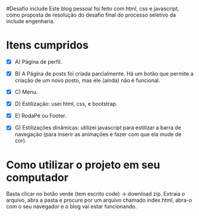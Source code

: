 #Desafio include
 Este blog pessoal foi feito com html, css e javascript, como proposta de resolução do desafio final do processo seletivo da include engenharia.
 
# Itens cumpridos

- [X] A) Página de perfil.

- [X] B) A Página de posts foi criada parcialmente. Há um botão que permite a criação de um novo posto, mas ele (ainda) não é funcional.

- [X] C) Menu.

- [X] D) Estilização: usei html, css, e bootstrap.

- [X] E) RodaPé ou Footer.

- [X] G) Estilizações dinâmicas: utilizei javascript para estilizar a barra de navegação (para inserir as animações e fazer com que ela mude de cor).

# Como utilizar o projeto em seu computador
 Basta clicar no botão verde (tem escrito code) -> download zip. Extraia o arquivo, abra a pasta e procure por um arquivo chamado index.html, abra-o com o seu navegador e o blog vai estar funcionando.
 

 
 
